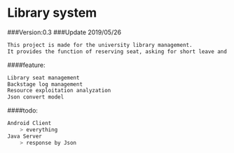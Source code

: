 # Library system
###Version:0.3
###Update 2019/05/26
```sh 
This project is made for the university library management.
It provides the function of reserving seat, asking for short leave and giving up seat.
```
####feature:
```sh 
Library seat management
Backstage log management
Resource exploitation analyzation
Json convert model
```
####todo:
```sh
Android Client
    > everything
Java Server
    > response by Json
```